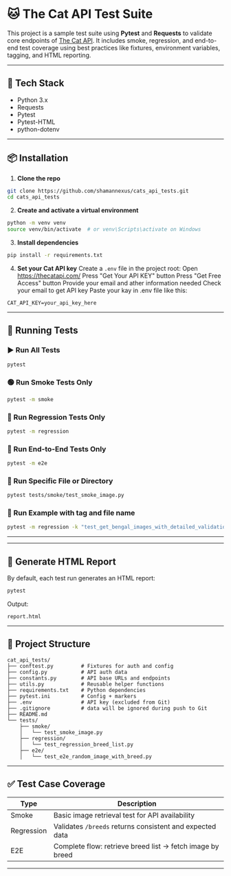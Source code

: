 # 🐱 The Cat API Test Suite

This project is a sample test suite using **Pytest** and **Requests** to validate core endpoints of [The Cat API](https://thecatapi.com/). It includes smoke, regression, and end-to-end test coverage using best practices like fixtures, environment variables, tagging, and HTML reporting.

---

## 🧰 Tech Stack

- Python 3.x
- Requests
- Pytest
- Pytest-HTML
- python-dotenv

---

## 📦 Installation

1. **Clone the repo**
```bash
git clone https://github.com/shamannexus/cats_api_tests.git
cd cats_api_tests
```

2. **Create and activate a virtual environment**
```bash
python -m venv venv
source venv/bin/activate  # or venv\Scripts\activate on Windows
```

3. **Install dependencies**
```bash
pip install -r requirements.txt
```

4. **Set your Cat API key**
Create a `.env` file in the project root:
Open https://thecatapi.com/
Press "Get Your API KEY" button
Press "Get Free Access" button
Provide your email and ather information needed
Check your email to get API key
Paste your kay in .env file like this:
```
CAT_API_KEY=your_api_key_here
```
---

## 🚀 Running Tests

### ▶ Run All Tests
```bash
pytest
```

### 🟢 Run Smoke Tests Only
```bash
pytest -m smoke
```

### 🧪 Run Regression Tests Only
```bash
pytest -m regression
```

### 🔁 Run End-to-End Tests Only
```bash
pytest -m e2e
```

### 📝 Run Specific File or Directory
```bash
pytest tests/smoke/test_smoke_image.py
```

### 🧪 Run Example with tag and file name

```bash
pytest -m regression -k "test_get_bengal_images_with_detailed_validation"
```
---
---

## 📄 Generate HTML Report

By default, each test run generates an HTML report:

```bash
pytest
```

Output:
```
report.html
```


---

## 📁 Project Structure

```
cat_api_tests/
├── conftest.py         # Fixtures for auth and config
├── config.py           # API auth data
├── constants.py        # API base URLs and endpoints
├── utils.py            # Reusable helper functions
├── requirements.txt    # Python dependencies
├── pytest.ini          # Config + markers
├── .env                # API key (excluded from Git)
├── .gitignore          # data will be ignored during push to Git
├── README.md
└── tests/
    ├── smoke/
    │   └── test_smoke_image.py
    ├── regression/
    │   └── test_regression_breed_list.py
    ├── e2e/
    │   └── test_e2e_random_image_with_breed.py
```

---

## ✅ Test Case Coverage

| Type       | Description                                               |
|------------|-----------------------------------------------------------|
| Smoke      | Basic image retrieval test for API availability           |
| Regression | Validates `/breeds` returns consistent and expected data  |
| E2E        | Complete flow: retrieve breed list → fetch image by breed |

---





